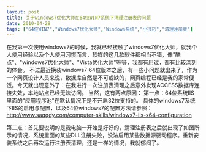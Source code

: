 ```yaml
---
layout: post
title: 关于windows7优化大师在64位WIN7系统下清理注册表的问题		
date: 2010-04-28
tags: ["64位WIN7","Windows7优化大师","Windows系统","小技巧","清理注册表"]
---
```


在我第一次使用windows7的时候，我就已经接触了windows7优化大师，就我个人使用经验以及个人使用习惯而言，软媒的这几款软件都相当不错，像"酷点"、"windows7优化大师"、"Vista优化大师"等等，我都有用过，都有比较深刻的体会。
不过最近换装windows7 64位版本之后，有一些小问题就出来了，作为一个网页设计人员来说，数据库自然是不可或缺的，网页编程已经是我的家常便饭。今天就出现意外了：在我进行一次注册表清理之后意外发现ACCESS数据库连接失效，本地站点已经无法访问。
当然，这有两点原因：
第一点：64位系统IIS里面的"应用程序池"在默认情况下是不开启32位支持的。
具体的windows7系统下IIS的启用与配置，以及64位windows7的配置方法请参照：<a href="http://www.saqqdy.com/computer-skills/windows7-iis-x64-configuration">http://www.saqqdy.com/computer-skills/windows7-iis-x64-configuration</a>

第二点：首先要说明的是我电脑一开始是好好的，清理注册表之后就出现了如图所示的情况，系统里面的某些DLL注册失败，没法启用某些数据源驱动程序。重新安装系统之后再次运行注册表清理，还是一样的情况，我就郁闷了。		